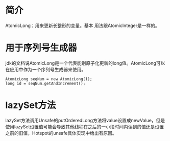 # 简介
AtomicLong；用来更新长整形的变量。基本 用法跟AtomicInteger是一样的。



# 用于序列号生成器
jdk的文档说AtomicLong是一个代表能别原子化更新的long值。AtomicLong可以在应用中作为一个序列号生成器来使用。
```
AtomicLong seqNum = new AtomicLong(1);
long id = seqNum.getAndIncrement();
```

# lazySet方法
lazySet方法调用Unsafe的putOrderedLong方法将value设置成newValue，但是使用lazySet设置值可能会导致其他线程在之后的一小段时间内读到的值还是设置之前的旧值，Hotspot的unsafe具体实现中给出有原因。



